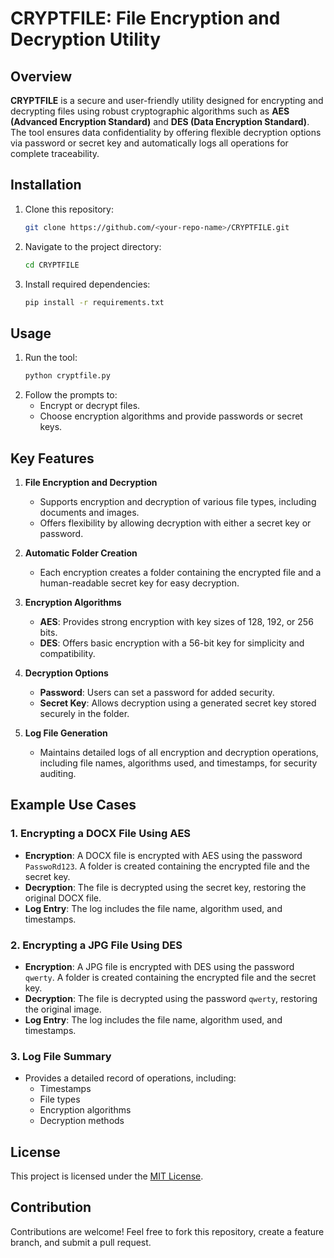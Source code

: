 # CRYPTFILE: File Encryption and Decryption Utility

## Overview

**CRYPTFILE** is a secure and user-friendly utility designed for encrypting and decrypting files using robust cryptographic algorithms such as **AES (Advanced Encryption Standard)** and **DES (Data Encryption Standard)**. The tool ensures data confidentiality by offering flexible decryption options via password or secret key and automatically logs all operations for complete traceability.

## Installation

1. Clone this repository:  
   ```bash
   git clone https://github.com/<your-repo-name>/CRYPTFILE.git
   ```
2. Navigate to the project directory:  
   ```bash
   cd CRYPTFILE
   ```
3. Install required dependencies:  
   ```bash
   pip install -r requirements.txt
   ```

## Usage

1. Run the tool:  
   ```bash
   python cryptfile.py
   ```
2. Follow the prompts to:  
   - Encrypt or decrypt files.  
   - Choose encryption algorithms and provide passwords or secret keys.
     
## Key Features

1. **File Encryption and Decryption**  
   - Supports encryption and decryption of various file types, including documents and images.  
   - Offers flexibility by allowing decryption with either a secret key or password.

2. **Automatic Folder Creation**  
   - Each encryption creates a folder containing the encrypted file and a human-readable secret key for easy decryption.

3. **Encryption Algorithms**  
   - **AES**: Provides strong encryption with key sizes of 128, 192, or 256 bits.  
   - **DES**: Offers basic encryption with a 56-bit key for simplicity and compatibility.

4. **Decryption Options**  
   - **Password**: Users can set a password for added security.  
   - **Secret Key**: Allows decryption using a generated secret key stored securely in the folder.

5. **Log File Generation**  
   - Maintains detailed logs of all encryption and decryption operations, including file names, algorithms used, and timestamps, for security auditing.

## Example Use Cases

### 1. Encrypting a DOCX File Using AES
- **Encryption**: A DOCX file is encrypted with AES using the password `PasswoRd123`. A folder is created containing the encrypted file and the secret key.  
- **Decryption**: The file is decrypted using the secret key, restoring the original DOCX file.  
- **Log Entry**: The log includes the file name, algorithm used, and timestamps.

### 2. Encrypting a JPG File Using DES
- **Encryption**: A JPG file is encrypted with DES using the password `qwerty`. A folder is created containing the encrypted file and the secret key.  
- **Decryption**: The file is decrypted using the password `qwerty`, restoring the original image.  
- **Log Entry**: The log includes the file name, algorithm used, and timestamps.

### 3. Log File Summary
- Provides a detailed record of operations, including:  
  - Timestamps  
  - File types  
  - Encryption algorithms  
  - Decryption methods  

## License

This project is licensed under the [MIT License](LICENSE).

## Contribution

Contributions are welcome! Feel free to fork this repository, create a feature branch, and submit a pull request.
